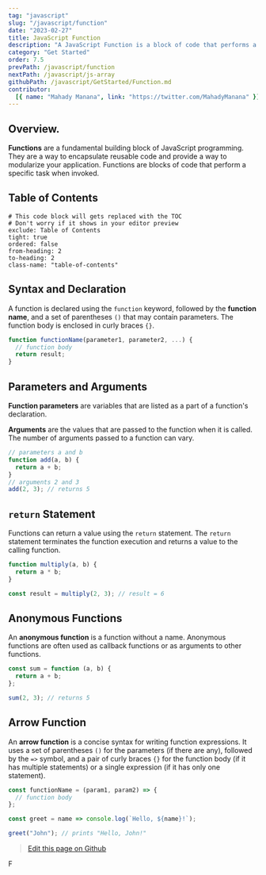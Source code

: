 ```yaml
---
tag: "javascript"
slug: "/javascript/function"
date: "2023-02-27"
title: JavaScript Function
description: "A JavaScript Function is a block of code that performs a specific task or set of tasks. A way to encapsulate reusable code and provide a way to modularize your application."
category: "Get Started"
order: 7.5
prevPath: /javascript/function
nextPath: /javascript/js-array
githubPath: /javascript/GetStarted/Function.md
contributor:
  [{ name: "Mahady Manana", link: "https://twitter.com/MahadyManana" }]
---
```


## Overview.

**Functions** are a fundamental building block of JavaScript programming. They are a way to encapsulate reusable code and provide a way to modularize your application. Functions are blocks of code that perform a specific task when invoked.

## Table of Contents

```toc
# This code block will gets replaced with the TOC
# Don't worry if it shows in your editor preview
exclude: Table of Contents
tight: true
ordered: false
from-heading: 2
to-heading: 2
class-name: "table-of-contents"
```

## Syntax and Declaration

A function is declared using the `function` keyword, followed by the **function name**, and a set of parentheses `()` that may contain parameters. The function body is enclosed in curly braces `{}`.

```javascript
function functionName(parameter1, parameter2, ...) {
  // function body
  return result;
}
```

## Parameters and Arguments

**Function parameters** are variables that are listed as a part of a function's declaration.

**Arguments** are the values that are passed to the function when it is called. The number of arguments passed to a function can vary.

```javascript
// parameters a and b
function add(a, b) {
  return a + b;
}
// arguments 2 and 3
add(2, 3); // returns 5
```

## `return` Statement

Functions can return a value using the `return` statement. The `return` statement terminates the function execution and returns a value to the calling function.

```javascript
function multiply(a, b) {
  return a * b;
}

const result = multiply(2, 3); // result = 6
```

## Anonymous Functions

An **anonymous function** is a function without a name. Anonymous functions are often used as callback functions or as arguments to other functions.

```javascript
const sum = function (a, b) {
  return a + b;
};

sum(2, 3); // returns 5
```

## Arrow Function

An **arrow function** is a concise syntax for writing function expressions. It uses a set of parentheses `()` for the parameters (if there are any), followed by the `=>` symbol, and a pair of curly braces `{}` for the function body (if it has multiple statements) or a single expression (if it has only one statement).

```javascript
const functionName = (param1, param2) => {
  // function body
};
```

```javascript
const greet = name => console.log(`Hello, ${name}!`);

greet("John"); // prints "Hello, John!"
```

> <a href="https://github.com/mahady-manana/betatuto-docs/tree/main/docs/javascript/GetStarted/Function.md" target="_blank">Edit this page on Github</a>

F
